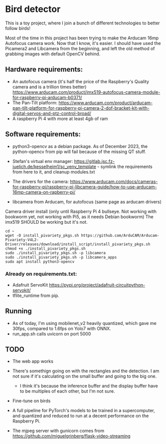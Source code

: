 # Bird detector

This is a toy project, where I join a bunch of different technologies to better follow birds!

Most of the time in this project has been trying to make the Arducam 16mp Autofocus camera work. Now that I know, it's easier. I should have used the Picamera2 and Libcamera from the beginning, and left the old method of grabbing images with default OpenCV behind.

## Hardware requirements: 

- An autofocus camera (it's half the price of the Raspberry's Quality camera and is a trillion times better) https://www.arducam.com/product/imx519-autofocus-camera-module-for-raspberry-pi-arducam-b0371/
- The Pan-Tilt platform: https://www.arducam.com/product/arducam-pan-tilt-platform-for-raspberry-pi-camera-2-dof-bracket-kit-with-digital-servos-and-ptz-control-broad/
- A raspberry Pi 4 with more at least 4gb of ram

## Software requirements:

- python3-opencv as a debian package. As of December 2023, the python-opencv from pip will fail because of the missing QT stuff.

- Stefan's virtual env manager: https://gitlab.jsc.fz-juelich.de/kesselheim1/sc_venv_template - symlink the requirements from here to it, and cleanup modules.txt
- The drivers for the camera: https://www.arducam.com/docs/cameras-for-raspberry-pi/raspberry-pi-libcamera-guide/how-to-use-arducam-16mp-camera-on-rapberry-pi/
- libcamera from Arducam, for autofocus (same page as arducam drivers)

Camera driver install (only until Raspberry Pi 4 bullseye. Not working with bookworm yet, not working with Pi5, as it needs Debian bookworm)
The imx519 SHOULD be working but it's not.
```
cd ~
wget -O install_pivariety_pkgs.sh https://github.com/ArduCAM/Arducam-Pivariety-V4L2-Driver/releases/download/install_script/install_pivariety_pkgs.sh
chmod +x ./install_pivariety_pkgs.sh
sudo ./install_pivariety_pkgs.sh -p libcamera
sudo ./install_pivariety_pkgs.sh -p libcamera_apps
sudo apt install python3-opencv
```


### Already on requirements.txt: 
- Adafruit ServoKit https://pypi.org/project/adafruit-circuitpython-servokit/
- tflite_runtime from pip.

## Running

- As of today, I'm using mobilenet_v2 heavily quantized, which gave me 30fps, compared to 1.6fps on Yolo7 with ONNX.
- run_app.sh calls uvicorn on port 5000

## TODO

- The web app works
- There's somethign going on with the rectangles and the detection. I am not sure if it's calculating on the small buffer and going to the big one. 
    - I think it's because the inference buffer and the display buffer have to be multiples of each other, but I'm not sure.
- Fine-tune on birds
- A full pipeline for PyTorch's models to be trained in a supercomputer, and quantized and reduced to run at a decent performance on the Raspberry Pi.


- The mjpeg server with gunicorn comes from https://github.com/miguelgrinberg/flask-video-streaming